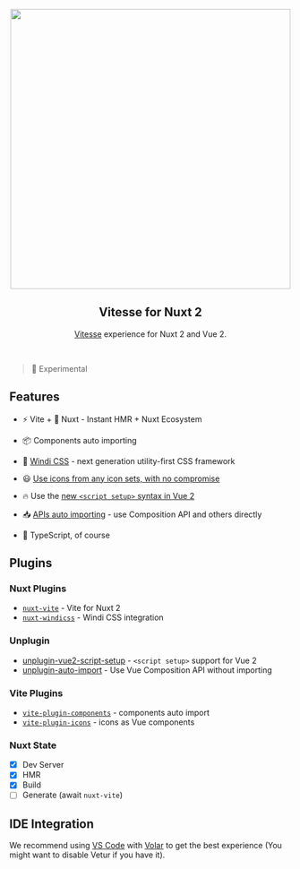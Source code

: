 <p align="center">
<img src="https://user-images.githubusercontent.com/11247099/109278332-6100e780-7853-11eb-9632-ce0b870017e0.png" width="500"/>
</p>

<h2 align="center">Vitesse for Nuxt 2</h2>

<p align="center">
<a href="https://github.com/antfu/vitesse">Vitesse</a> experience for Nuxt 2 and Vue 2.
</p><br>

> 🧪 Experimental

## Features

- ⚡️ Vite + 💚 Nuxt - Instant HMR + Nuxt Ecosystem

- 📦 Components auto importing
<!-- 
- 🍍 [State Management via Pinia](https://pinia.esm.dev/) -->

- 🎨 [Windi CSS](https://github.com/windicss/windicss) - next generation utility-first CSS framework

- 😃 [Use icons from any icon sets, with no compromise](https://github.com/antfu/vite-plugin-icons)

- 🔥 Use the [new `<script setup>` syntax in Vue 2](https://github.com/antfu/unplugin-vue2-script-setup)

- 📥 [APIs auto importing](https://github.com/antfu/unplugin-auto-import) - use Composition API and others directly

- 🦾 TypeScript, of course

## Plugins

### Nuxt Plugins

- [`nuxt-vite`](https://github.com/nuxt/vite) - Vite for Nuxt 2
- [`nuxt-windicss`](https://github.com/windicss/nuxt-windicss-module) - Windi CSS integration

### Unplugin

- [unplugin-vue2-script-setup](https://github.com/antfu/unplugin-vue2-script-setup) - `<script setup>` support for Vue 2
- [unplugin-auto-import](https://github.com/antfu/unplugin-auto-import) - Use Vue Composition API without importing

### Vite Plugins

- [`vite-plugin-components`](https://github.com/antfu/vite-plugin-components) - components auto import
- [`vite-plugin-icons`](https://github.com/antfu/vite-plugin-icons) - icons as Vue components

### Nuxt State

- [x] Dev Server
- [x] HMR
- [x] Build
- [ ] Generate (await `nuxt-vite`)

## IDE Integration

We recommend using [VS Code](https://code.visualstudio.com/) with [Volar](https://github.com/johnsoncodehk/volar) to get the best experience (You might want to disable Vetur if you have it).
